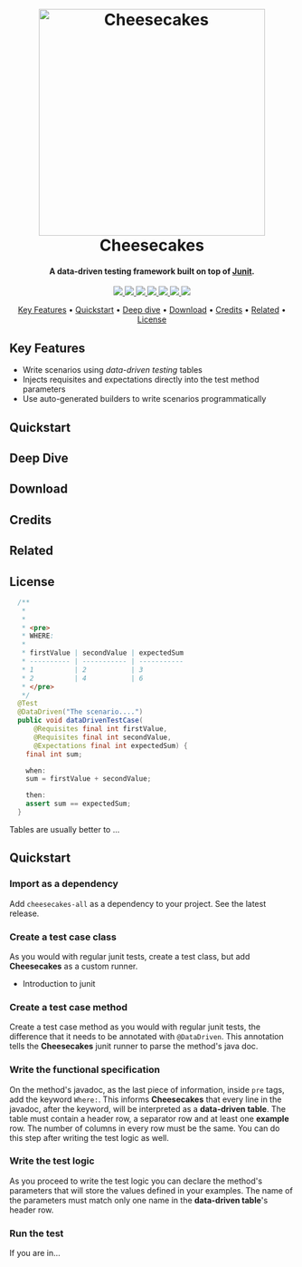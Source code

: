 <h1 align="center">
  <br>
  <img src="https://cdn.pixabay.com/photo/2017/11/28/00/45/cheesecake-2982634_960_720.png" alt="Cheesecakes" width="400">
  <br>
  Cheesecakes
  <br>
</h1>

<h4 align="center">A data-driven testing framework built on top of <a href="https://junit.org/junit4/" target="_blank">Junit</a>.</h4>

<p align="center">
  <a href="https://travis-ci.org/kidsoncoffee/cheesecakes">
      <img src="https://travis-ci.org/kidsoncoffee/cheesecakes.svg?branch=master">
  </a>
  <a href="https://www.codacy.com/app/fernandochovich/cheesecakes?utm_source=github.com&amp;utm_medium=referral&amp;utm_content=kidsoncoffee/cheesecakes&amp;utm_campaign=Badge_Grade">
      <img src="https://api.codacy.com/project/badge/Grade/d06b366b33a74e1ba180a44fe68d20cd"/>
  </a>
  <a href="https://github.com/kidsoncoffee/cheesecakes/issues">
      <img src="https://img.shields.io/github/issues/kidsoncoffee/cheesecakes.svg">
  </a>
  <a href="#">
      <img src="https://img.shields.io/badge/contributions-welcome-orange.svg">
  </a>
  <a href="https://gitter.im/cheesecakes-ddt">
    <img src="https://badges.gitter.im/cheesecakes-ddt.svg">
  </a>
  <a href="https://saythanks.io/to/kidsoncoffee">
      <img src="https://img.shields.io/badge/SayThanks.io-%E2%98%BC-1EAEDB.svg">
  </a>
  <a href="https://opensource.org/licenses/MIT">
      <img src="https://img.shields.io/badge/license-MIT-blue.svg">
  </a>
</p>

<p align="center">
  <a href="#key-features">Key Features</a> •
  <a href="#quickstart">Quickstart</a> •
  <a href="#deep-dive">Deep dive</a> •
  <a href="#download">Download</a> •
  <a href="#credits">Credits</a> •
  <a href="#related">Related</a> •
  <a href="#license">License</a>
</p>

## Key Features

* Write scenarios using *data-driven testing* tables
* Injects requisites and expectations directly into the test method parameters
* Use auto-generated builders to write scenarios programmatically

## Quickstart

## Deep Dive

## Download

## Credits

## Related

## License

```Java
  /**
   *
   *
   * <pre>
   * WHERE:
   *
   * firstValue | secondValue | expectedSum
   * ---------- | ----------- | -----------
   * 1          | 2           | 3
   * 2          | 4           | 6
   * </pre>
   */
  @Test
  @DataDriven("The scenario....")
  public void dataDrivenTestCase(
      @Requisites final int firstValue,
      @Requisites final int secondValue,
      @Expectations final int expectedSum) {
    final int sum;

    when:
    sum = firstValue + secondValue;

    then:
    assert sum == expectedSum;
  }
```

Tables are usually better to ...

## Quickstart

### Import as a dependency

Add `cheesecakes-all` as a dependency to your project. See the latest release.

### Create a test case class

As you would with regular junit tests, create a test class, but add **Cheesecakes** as a custom runner.

* Introduction to junit

### Create a test case method

Create a test case method as you would with regular junit tests, the difference that it needs to be annotated with `@DataDriven`. This annotation tells the **Cheesecakes** junit runner to parse the method's java doc.

[//]: # (Does it need to be annotated by default?)

### Write the functional specification

On the method's javadoc, as the last piece of information, inside `pre` tags, add the keyword `Where:`. This informs **Cheesecakes** that every line in the javadoc, after the keyword, will be interpreted as a **data-driven table**. The table must contain a header row, a separator row and at least one **example** row. The number of columns in every row must be the same. You can do this step after writing the test logic as well.

### Write the test logic

As you proceed to write the test logic you can declare the method's parameters that will store the values defined in your examples. The name of the parameters must match only one name in the **data-driven table**'s header row.

[//]: # (Do the example need to specifiy @Requisites or @Expectations by default?)

### Run the test

If you are in...


